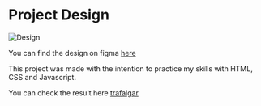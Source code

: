 # Project Design
![Design](/images/Project-design.svg)

You can find the design on figma [here](https://www.figma.com/file/1OKGRnnUiIUauQl678XOpV/Trafalgar-Landing-Page?type=design&node-id=0%3A1&mode=design&t=A1iG8mZa4kR81hOF-1)

This project was made with the intention to practice my skills with HTML, CSS and Javascript.

You can check the result here [trafalgar](https://google.com)